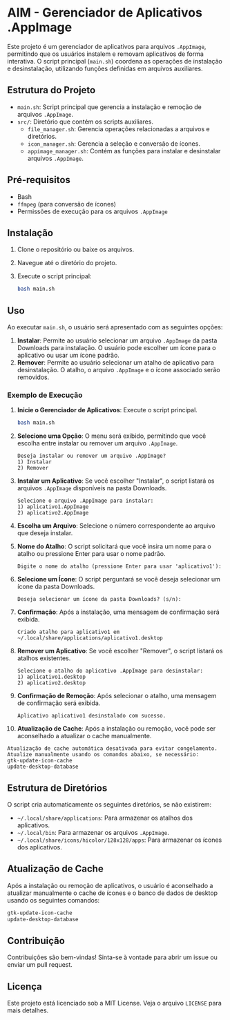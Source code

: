 # AIM - Gerenciador de Aplicativos .AppImage

Este projeto é um gerenciador de aplicativos para arquivos `.AppImage`, permitindo que os usuários instalem e removam aplicativos de forma interativa. O script principal (`main.sh`) coordena as operações de instalação e desinstalação, utilizando funções definidas em arquivos auxiliares.

## Estrutura do Projeto

- `main.sh`: Script principal que gerencia a instalação e remoção de arquivos `.AppImage`.
- `src/`: Diretório que contém os scripts auxiliares.
  - `file_manager.sh`: Gerencia operações relacionadas a arquivos e diretórios.
  - `icon_manager.sh`: Gerencia a seleção e conversão de ícones.
  - `appimage_manager.sh`: Contém as funções para instalar e desinstalar arquivos `.AppImage`.

## Pré-requisitos

- Bash
- `ffmpeg` (para conversão de ícones)
- Permissões de execução para os arquivos `.AppImage`

## Instalação

1. Clone o repositório ou baixe os arquivos.
2. Navegue até o diretório do projeto.
3. Execute o script principal:

   ```bash
   bash main.sh
   ```

## Uso

Ao executar `main.sh`, o usuário será apresentado com as seguintes opções:

1. **Instalar**: Permite ao usuário selecionar um arquivo `.AppImage` da pasta Downloads para instalação. O usuário pode escolher um ícone para o aplicativo ou usar um ícone padrão.
2. **Remover**: Permite ao usuário selecionar um atalho de aplicativo para desinstalação. O atalho, o arquivo `.AppImage` e o ícone associado serão removidos.

### Exemplo de Execução

1. **Inicie o Gerenciador de Aplicativos**: Execute o script principal.

   ```bash
   bash main.sh
   ```

2. **Selecione uma Opção**: O menu será exibido, permitindo que você escolha entre instalar ou remover um arquivo `.AppImage`.

   ```
   Deseja instalar ou remover um arquivo .AppImage?
   1) Instalar
   2) Remover
   ```

3. **Instalar um Aplicativo**: Se você escolher "Instalar", o script listará os arquivos `.AppImage` disponíveis na pasta Downloads.

   ```
   Selecione o arquivo .AppImage para instalar:
   1) aplicativo1.AppImage
   2) aplicativo2.AppImage
   ```

4. **Escolha um Arquivo**: Selecione o número correspondente ao arquivo que deseja instalar.

5. **Nome do Atalho**: O script solicitará que você insira um nome para o atalho ou pressione Enter para usar o nome padrão.

   ```
   Digite o nome do atalho (pressione Enter para usar 'aplicativo1'): 
   ```

6. **Selecione um Ícone**: O script perguntará se você deseja selecionar um ícone da pasta Downloads.

   ```
   Deseja selecionar um ícone da pasta Downloads? (s/n):
   ```

7. **Confirmação**: Após a instalação, uma mensagem de confirmação será exibida.

   ```
   Criado atalho para aplicativo1 em ~/.local/share/applications/aplicativo1.desktop
   ```

8. **Remover um Aplicativo**: Se você escolher "Remover", o script listará os atalhos existentes.

   ```
   Selecione o atalho do aplicativo .AppImage para desinstalar:
   1) aplicativo1.desktop
   2) aplicativo2.desktop
   ```

9. **Confirmação de Remoção**: Após selecionar o atalho, uma mensagem de confirmação será exibida.

   ```
   Aplicativo aplicativo1 desinstalado com sucesso.
   ```

10. **Atualização de Cache**: Após a instalação ou remoção, você pode ser aconselhado a atualizar o cache manualmente.

   ```
   Atualização de cache automática desativada para evitar congelamento. Atualize manualmente usando os comandos abaixo, se necessário:
   gtk-update-icon-cache
   update-desktop-database
   ```

## Estrutura de Diretórios

O script cria automaticamente os seguintes diretórios, se não existirem:

- `~/.local/share/applications`: Para armazenar os atalhos dos aplicativos.
- `~/.local/bin`: Para armazenar os arquivos `.AppImage`.
- `~/.local/share/icons/hicolor/128x128/apps`: Para armazenar os ícones dos aplicativos.

## Atualização de Cache

Após a instalação ou remoção de aplicativos, o usuário é aconselhado a atualizar manualmente o cache de ícones e o banco de dados de desktop usando os seguintes comandos:

```bash
gtk-update-icon-cache
update-desktop-database
```

## Contribuição

Contribuições são bem-vindas! Sinta-se à vontade para abrir um issue ou enviar um pull request.

## Licença

Este projeto está licenciado sob a MIT License. Veja o arquivo `LICENSE` para mais detalhes.

